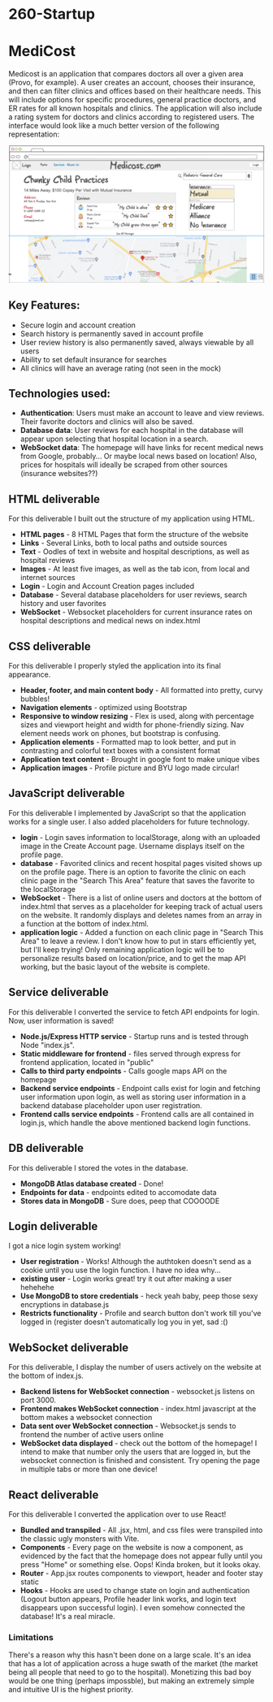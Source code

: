 # 260-Startup

# MediCost
Medicost is an application that compares doctors all over a given area (Provo, for example). A user creates an account, chooses their insurance, and then can filter clinics and offices based on their healthcare needs. This will include options for specific procedures, general practice doctors, and ER rates for all known hospitals and clinics. The application will also include a rating system for doctors and clinics according to registered users. The interface would look like a much better version of the following representation:

![Mock!](resources/mock.png)

## Key Features:
- Secure login and account creation 
- Search history is permanently saved in account profile
- User review history is also permanently saved, always viewable by all users
- Ability to set default insurance for searches
- All clinics will have an average rating (not seen in the mock)

## Technologies used:
- **Authentication**: Users must make an account to leave and view reviews. Their favorite doctors and clinics will also be saved. 
- **Database data**: User reviews for each hospital in the database will appear upon selecting that hospital location in a search. 
- **WebSocket data**: The homepage will have links for recent medical news from Google, probably... Or maybe local news based on location! Also, prices for hospitals will ideally be scraped from other sources (insurance websites??)

## HTML deliverable

For this deliverable I built out the structure of my application using HTML.

- **HTML pages** - 8 HTML Pages that form the structure of the website
- **Links** - Several Links, both to local paths and outside sources
- **Text** - Oodles of text in website and hospital descriptions, as well as hospital reviews
- **Images** - At least five images, as well as the tab icon, from local and internet sources
- **Login** - Login and Account Creation pages included
- **Database** - Several database placeholders for user reviews, search history and user favorites
- **WebSocket** - Websocket placeholders for current insurance rates on hospital descriptions and medical news on index.html

## CSS deliverable

For this deliverable I properly styled the application into its final appearance.

- **Header, footer, and main content body** - All formatted into pretty, curvy bubbles!
- **Navigation elements** - optimized using Bootstrap
- **Responsive to window resizing** - Flex is used, along with percentage sizes and viewport height and
width for phone-friendly sizing. Nav element needs work on phones, but bootstrap is confusing.
- **Application elements** - Formatted map to look better, and put in contrasting and colorful text
boxes with a consistent format
- **Application text content** - Brought in google font to make unique vibes
- **Application images** - Profile picture and BYU logo made circular!

## JavaScript deliverable

For this deliverable I implemented by JavaScript so that the application works for a single user. I also added placeholders for future technology.

- **login** - Login saves information to localStorage, along with an uploaded image in the Create Account page. Username displays itself on the profile page.
- **database** - Favorited clinics and recent hospital pages visited shows up on the profile page. There is an option to favorite the clinic on each clinic page in the "Search This Area" feature that saves the favorite to the localStorage
- **WebSocket** - There is a list of online users and doctors at the bottom of index.html that serves as a placeholder for keeping track of actual users on the website. It randomly displays and deletes names from an array in a function at the bottom of index.html.
- **application logic** - Added a function on each clinic page in "Search This Area" to leave a review. I don't know how to put in stars efficiently yet, but I'll keep trying! Only remaining application logic will be to personalize results based on location/price, and to get the map API working, but the basic layout of the website is complete. 

## Service deliverable

For this deliverable I converted the service to fetch API endpoints for login. Now, user information is saved!

- **Node.js/Express HTTP service** - Startup runs and is tested through Node "index.js".
- **Static middleware for frontend** - files served through express for frontend application, located in "public"
- **Calls to third party endpoints** - Calls google maps API on the homepage
- **Backend service endpoints** - Endpoint calls exist for login and fetching user information upon login, as well as storing user information in a backend database placeholder upon user registration.
- **Frontend calls service endpoints** - Frontend calls are all contained in login.js, which handle the above mentioned backend login functions.

## DB deliverable

For this deliverable I stored the votes in the database.

- **MongoDB Atlas database created** - Done!
- **Endpoints for data** - endpoints edited to accomodate data
- **Stores data in MongoDB** - Sure does, peep that COOOODE

## Login deliverable

I got a nice login system working!

- **User registration** - Works! Although the authtoken doesn't send as a cookie until you use the login function. I have no idea why...
- **existing user** - Login works great! try it out after making a user hehehehe
- **Use MongoDB to store credentials** - heck yeah baby, peep those sexy encryptions in database.js
- **Restricts functionality** - Profile and search button don't work till you've logged in (register doesn't automatically log you in yet, sad :()

## WebSocket deliverable

For this deliverable, I display the number of users actively on the website at the bottom of index.js.

- **Backend listens for WebSocket connection** - websocket.js listens on port 3000.
- **Frontend makes WebSocket connection** - index.html javascript at the bottom makes a websocket connection
- **Data sent over WebSocket connection** - Websocket.js sends to frontend the number of active users online
- **WebSocket data displayed** - check out the bottom of the homepage! I intend to make that number only the users that are logged in, but the websocket connection is finished and consistent. Try opening the page in multiple tabs or more than one device!

## React deliverable

For this deliverable I converted the application over to use React!

- **Bundled and transpiled** - All .jsx, html, and css files were transpiled into the classic ugly monsters with Vite.
- **Components** - Every page on the website is now a component, as evidenced by the fact that the homepage does not appear fully until you press "Home" or something else. Oops! Kinda broken, but it looks okay. 
- **Router** - App.jsx routes components to viewport, header and footer stay static
- **Hooks** - Hooks are used to change state on login and authentication (Logout button appears, Profile header link works, and login text disappears upon successful login). I even somehow connected the database! It's a real miracle. 

### Limitations
There's a reason why this hasn't been done on a large scale. It's an idea that has a lot of application across a huge swath of the market (the market being all people that need to go to the hospital). Monetizing this bad boy would be one thing (perhaps impossble), but making an extremely simple and intuitive UI is the highest priority.

